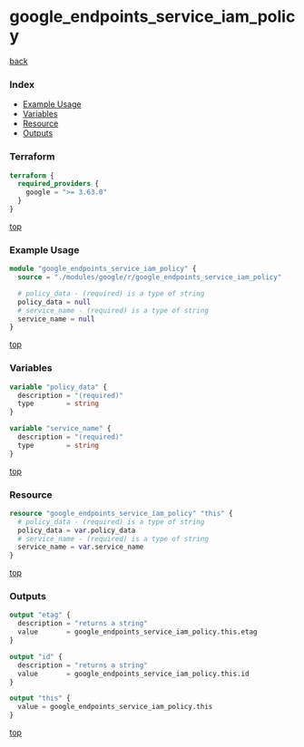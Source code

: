 # google_endpoints_service_iam_policy

[back](../google.md)

### Index

- [Example Usage](#example-usage)
- [Variables](#variables)
- [Resource](#resource)
- [Outputs](#outputs)

### Terraform

```terraform
terraform {
  required_providers {
    google = ">= 3.63.0"
  }
}
```

[top](#index)

### Example Usage

```terraform
module "google_endpoints_service_iam_policy" {
  source = "./modules/google/r/google_endpoints_service_iam_policy"

  # policy_data - (required) is a type of string
  policy_data = null
  # service_name - (required) is a type of string
  service_name = null
}
```

[top](#index)

### Variables

```terraform
variable "policy_data" {
  description = "(required)"
  type        = string
}

variable "service_name" {
  description = "(required)"
  type        = string
}
```

[top](#index)

### Resource

```terraform
resource "google_endpoints_service_iam_policy" "this" {
  # policy_data - (required) is a type of string
  policy_data = var.policy_data
  # service_name - (required) is a type of string
  service_name = var.service_name
}
```

[top](#index)

### Outputs

```terraform
output "etag" {
  description = "returns a string"
  value       = google_endpoints_service_iam_policy.this.etag
}

output "id" {
  description = "returns a string"
  value       = google_endpoints_service_iam_policy.this.id
}

output "this" {
  value = google_endpoints_service_iam_policy.this
}
```

[top](#index)